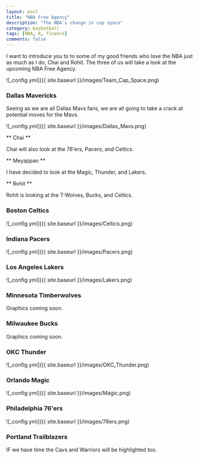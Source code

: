 ```yaml
---
layout: post
title: "NBA Free Agency"
description: "The NBA's change in cap space"
category: basketball
tags: [NBA, R, finance]
comments: false
---
```


I want to introduce you to to some of my good friends who love the NBA just as much as I do, Chai and Rohit. The three of us will take a look at the upcoming NBA Free Agency. 

![_config.yml]({{ site.baseurl }}/images/Team_Cap_Space.png)

### Dallas Mavericks

Seeing as we are all Dallas Mavs fans, we are all going to take a crack at potential moves for the Mavs. 

![_config.yml]({{ site.baseurl }}/images/Dallas_Mavs.png)

** Chai ** 

Chai will also look at the 76'ers, Pacers, and Celtics. 

** Meyappan ** 

I have decided to look at the Magic, Thunder, and Lakers.

** Rohit ** 

Rohit is looking at the T-Wolves, Bucks, and Celtics.  

### Boston Celtics 

![_config.yml]({{ site.baseurl }}/images/Celtics.png)

### Indiana Pacers 

![_config.yml]({{ site.baseurl }}/images/Pacers.png)

### Los Angeles Lakers 

![_config.yml]({{ site.baseurl }}/images/Lakers.png)

### Minnesota Timberwolves

Graphics coming soon.

### Milwaukee Bucks

Graphics coming soon.

### OKC Thunder 

![_config.yml]({{ site.baseurl }}/images/OKC_Thunder.png)

### Orlando Magic 

![_config.yml]({{ site.baseurl }}/images/Magic.png)

### Philadelphia 76'ers 

![_config.yml]({{ site.baseurl }}/images/76ers.png)

### Portland Trailblazers


IF we have time the Cavs and Warriors will be highlighted too. 

